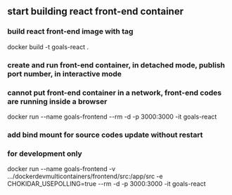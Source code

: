 ## start building react front-end container

### build react front-end image with tag

docker build -t goals-react .

### create and run front-end container, in detached mode, publish port number, in interactive mode 
### cannot put front-end container in a network, front-end codes are running inside a browser 

docker run --name goals-frontend --rm -d -p 3000:3000 -it goals-react

### add bind mount for source codes update without restart 
### for development only 

docker run --name goals-frontend -v .../dockerdevmulticontainers/frontend/src:/app/src -e CHOKIDAR_USEPOLLING=true --rm -d -p 3000:3000 -it goals-react
